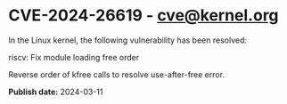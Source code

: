 # CVE-2024-26619 - cve@kernel.org

In the Linux kernel, the following vulnerability has been resolved:

riscv: Fix module loading free order

Reverse order of kfree calls to resolve use-after-free error.

**Publish date:** 2024-03-11
